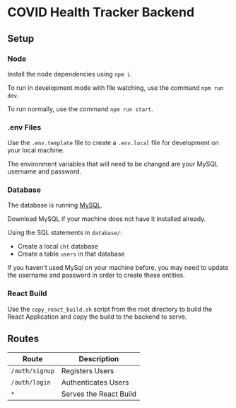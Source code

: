 # COVID Health Tracker Backend

## Setup

### Node

Install the node dependencies using `npm i`.

To run in development mode with file watching, use the command `npm run dev`.

To run normally, use the command `npm run start`.

### .env Files

Use the `.env.template` file to create a `.env.local` file for development on your local machine.

The environment variables that will need to be changed are your MySQL username and password.

### Database

The database is running [MySQL](https://www.mysql.com/).

Download MySQL if your machine does not have it installed already.

Using the SQL statements in `database/`:

- Create a local `cht` database
- Create a table `users` in that database

If you haven't used MySql on your machine before, you may need to update the username and password in order to create these entities.

### React Build

Use the `copy_react_build.sh` script from the root directory to build the React Application and copy the build to the backend to serve.

## Routes

Route | Description
--- | ---
`/auth/signup` | Registers Users
`/auth/login` | Authenticates Users
`*` | Serves the React Build
